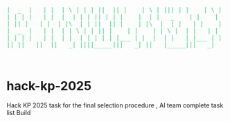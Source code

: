 <pre><samp style="color: #2ECC71;">
<br>

|  _  |   | |  | \ | | | ||  || |    | \ | ||| | |    | \ | |
| | | |   | |  |  | | | || | | |    |  | |   _    | |    |  | |
| || |   | |  | |\  | | ||  || |    | |\  |  | |   | |    | |\  |
|  _  |   | |  | | \ | | || |    | |    | | \ |  | |   | |    | | \ |
| | | |   | |  | |  | | | | | |___ | |  |  | |   | |___ | |  |
|| ||   ||  ||   _| ||||_____|||   _| ||   |_____|||   _|
<br>
</samp></pre>                                                                       
# hack-kp-2025
Hack KP 2025 task for the final selection procedure , AI team complete task list Build 

